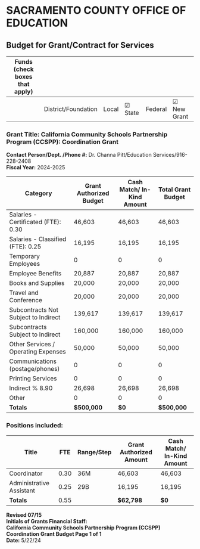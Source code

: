 <!-- Page 1 -->
# SACRAMENTO COUNTY OFFICE OF EDUCATION
## Budget for Grant/Contract for Services

| Funds (check boxes that apply) |  |  |  |  |  |
|--------------------------------|--|--|--|--|--|
|  | District/Foundation | Local | ☑ State | Federal | ☑ New Grant | ☑ Continuing Grant |

### Grant Title: California Community Schools Partnership Program (CCSPP): Coordination Grant  
**Contact Person/Dept. /Phone #:** Dr. Channa Pitt/Education Services/916-228-2408  
**Fiscal Year:** 2024-2025  

| Category                          | Grant Authorized Budget | Cash Match/ In-Kind Amount | Total Grant Budget |
|-----------------------------------|------------------------|----------------------------|--------------------|
| Salaries - Certificated (FTE): 0.30 | 46,603                 | 46,603                     | 46,603             |
| Salaries - Classified (FTE): 0.25   | 16,195                 | 16,195                     | 16,195             |
| Temporary Employees                 | 0                      | 0                          | 0                  |
| Employee Benefits                   | 20,887                 | 20,887                     | 20,887             |
| Books and Supplies                  | 20,000                 | 20,000                     | 20,000             |
| Travel and Conference               | 20,000                 | 20,000                     | 20,000             |
| Subcontracts Not Subject to Indirect | 139,617               | 139,617                    | 139,617            |
| Subcontracts Subject to Indirect    | 160,000               | 160,000                    | 160,000            |
| Other Services / Operating Expenses  | 50,000                | 50,000                     | 50,000             |
| Communications (postage/phones)     | 0                     | 0                          | 0                  |
| Printing Services                   | 0                      | 0                          | 0                  |
| Indirect % 8.90                    | 26,698                 | 26,698                     | 26,698             |
| Other                               | 0                      | 0                          | 0                  |
| **Totals**                          | **$500,000**          | **$0**                    | **$500,000**       |

### Positions included:
| Title                     | FTE  | Range/Step | Grant Authorized Amount | Cash Match/ In-Kind Amount |
|---------------------------|------|------------|-------------------------|----------------------------|
| Coordinator               | 0.30 | 36M        | 46,603                  | 46,603                     |
| Administrative Assistant   | 0.25 | 29B        | 16,195                  | 16,195                     |
| **Totals**                | 0.55 |            | **$62,798**             | **$0**                     |

**Revised 07/15**  
**Initials of Grants Financial Staff:**  
**California Community Schools Partnership Program (CCSPP) Coordination Grant Budget Page 1 of 1**  
**Date:** 5/22/24
